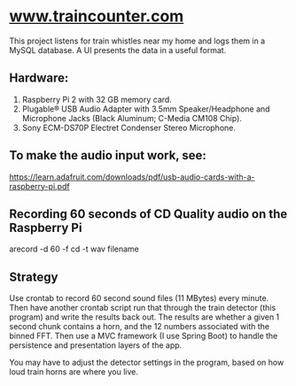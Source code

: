 # www.traincounter.com

This project listens for train whistles near my home and logs them in a MySQL database. A UI presents the data in a useful format.

## Hardware:
1. Raspberry Pi 2 with 32 GB memory card.
2. Plugable® USB Audio Adapter with 3.5mm Speaker/Headphone and Microphone Jacks
   (Black Aluminum; C-Media CM108 Chip).
3. Sony ECM-DS70P Electret Condenser Stereo Microphone.

## To make the audio input work, see:
https://learn.adafruit.com/downloads/pdf/usb-audio-cards-with-a-raspberry-pi.pdf

## Recording 60 seconds of CD Quality audio on the Raspberry Pi
arecord -d 60 -f cd -t wav filename

## Strategy
Use crontab to record 60 second sound files (11 MBytes) every minute. Then have
another crontab script run that through the train detector (this program) and 
write the results back out. The results are whether a given 1 second chunk
contains a horn, and the 12 numbers associated with the binned FFT.
Then use a MVC framework (I use Spring Boot) to handle the persistence and
presentation layers of the app.

You may have to adjust the detector settings in the program, based on how
loud train horns are where you live.
